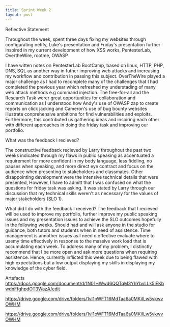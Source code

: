 ```yaml
---
title: Sprint Week 2 
layout: post
---
```


Reflective Statement 

Throughout the week, spent three days fixing my websites through configurating netify, Luke's presentation and Friday's presentation further inspired in my current development of how XSS works, PentesterLab, OvertheWire, rootme, OWASP

I have witten notes on PentesterLab BootCamp, based on linux, HTTP, PHP, DNS, SQL as another way in futher improving web attacks and increasing my workflow and contribution in passing this subject. OverTheWire played a major challenge as I had to recomplete many of the challenges that I had completed the previous year which refreshed my understading of many web attack methods e.g command injection. The free-for-all and the Research Task werer great opportunities for collaboration and communication as I understood how Andy's use of OWASP zap to create reports on click jacking and Cameron's use of bug bounty websites illustrate conprehensive ambitions for find vulnerabilities and exploits. Furthermore, this contributed us gathering ideas and inspiring each other with different approaches in doing the friday task and improving our portfolio. 

What was the feedback I recieved?

The constructive feedback recieved by Larry throughout the past two weeks indicated through my flaws in public speaking as accentuated a requirement for more confident in my body language, less fiddling, no pauses when speaking, and more direct eye contract and focus on the audience when presenting to stakeholders and classmates. Other disappointing development were the intensive technical details that were presented, However, I have to admitt that I was confused on what the questions for friday task was asking. It was stated by Larry through our discussion that my technical skills weren't as necessary for the values of major stakeholders (SLO 1).

What did I do with the feedback I received?
The feedback that I recieved will be used to improve my portfolio, further improve my public speaking issues and my presentation issues to achieve the SLO outcomes hopefully in the following weeks. Should had and will ask anyone in the studio for guidance, both tutors and students when in need of assistence. Time management is annother issues as I need o effective evaluate where to usemy time effectively in response to the massive work load that is accumulating each week. To address many of my problem, I distinctly recommend that I be more open and ask more questions when requiring assistence.
Hence, currently inflicted this week due to being flawed with high expectations but a low output displaying my skills in displaying my knowledge of the cyber field.

Artefacts
https://docs.google.com/document/d/1N01HWwd6QQTqM3YhYbvLLk5lEKbwdnFfghpdOT3WazA/edit

https://drive.google.com/drive/folders/1vl1pWFT16MdTaa6a0MKiILw5vkwvOWHM

https://drive.google.com/drive/folders/1vl1pWFT16MdTaa6a0MKiILw5vkwvOWHM


